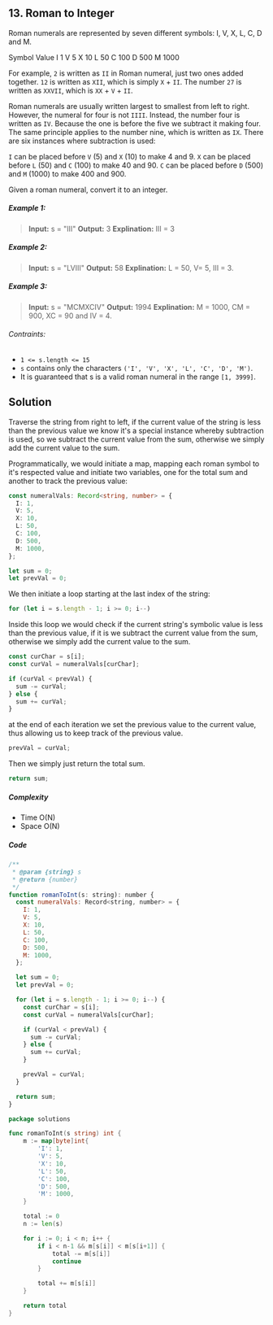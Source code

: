 ## 13. Roman to Integer

Roman numerals are represented by seven different symbols: I, V, X, L, C, D and M.

Symbol Value
I 1
V 5
X 10
L 50
C 100
D 500
M 1000

For example, `2` is written as `II` in Roman numeral, just two ones added together. `12` is written as `XII`, which is simply `X` + `II`. The number `27` is written as `XXVII`, which is `XX` + `V` + `II`.

Roman numerals are usually written largest to smallest from left to right. However, the numeral for four is not `IIII`. Instead, the number four is written as `IV`. Because the one is before the five we subtract it making four. The same principle applies to the number nine, which is written as `IX`. There are six instances where subtraction is used:

`I` can be placed before `V` (5) and `X` (10) to make 4 and 9.
`X` can be placed before `L` (50) and `C` (100) to make 40 and 90.
`C` can be placed before `D` (500) and `M` (1000) to make 400 and 900.

Given a roman numeral, convert it to an integer.

##### Example 1:

> **Input:** s = "III"
> **Output:** 3
> **Explination:** III = 3

##### Example 2:

> **Input:** s = "LVIII"
> **Output:** 58
> **Explination:** L = 50, V= 5, III = 3.

##### Example 3:

> **Input:** s = "MCMXCIV"
> **Output:** 1994
> **Explination:** M = 1000, CM = 900, XC = 90 and IV = 4.

###### Contraints:

- `1 <= s.length <= 15`
- `s` contains only the characters `('I', 'V', 'X', 'L', 'C', 'D', 'M')`.
- It is guaranteed that s is a valid roman numeral in the range `[1, 3999]`.

## Solution

Traverse the string from right to left, if the current value of the string is less than the previous value we know it's a special instance whereby subtraction is used, so we subtract the current value from the sum, otherwise we simply add the current value to the sum.

Programmatically, we would initiate a map, mapping each roman symbol to it's respected value and initiate two variables, one for the total sum and another to track the previous value:

```typescript
const numeralVals: Record<string, number> = {
  I: 1,
  V: 5,
  X: 10,
  L: 50,
  C: 100,
  D: 500,
  M: 1000,
};

let sum = 0;
let prevVal = 0;
```

We then initiate a loop starting at the last index of the string:

```typescript
for (let i = s.length - 1; i >= 0; i--)
```

Inside this loop we would check if the current string's symbolic value is less than the previous value, if it is we subtract the current value from the sum, otherwise we simply add the current value to the sum.

```typescript
const curChar = s[i];
const curVal = numeralVals[curChar];

if (curVal < prevVal) {
  sum -= curVal;
} else {
  sum += curVal;
}
```

at the end of each iteration we set the previous value to the current value, thus allowing us to keep track of the previous value.

```typescript
prevVal = curVal;
```

Then we simply just return the total sum.

```typescript
return sum;
```

##### Complexity

- Time O(N)
- Space O(N)

##### Code

```javascript
/**
 * @param {string} s
 * @return {number}
 */
function romanToInt(s: string): number {
  const numeralVals: Record<string, number> = {
    I: 1,
    V: 5,
    X: 10,
    L: 50,
    C: 100,
    D: 500,
    M: 1000,
  };

  let sum = 0;
  let prevVal = 0;

  for (let i = s.length - 1; i >= 0; i--) {
    const curChar = s[i];
    const curVal = numeralVals[curChar];

    if (curVal < prevVal) {
      sum -= curVal;
    } else {
      sum += curVal;
    }

    prevVal = curVal;
  }

  return sum;
}
```

```go
package solutions

func romanToInt(s string) int {
	m := map[byte]int{
		'I': 1,
		'V': 5,
		'X': 10,
		'L': 50,
		'C': 100,
		'D': 500,
		'M': 1000,
	}

	total := 0
	n := len(s)

	for i := 0; i < n; i++ {
		if i < n-1 && m[s[i]] < m[s[i+1]] {
			total -= m[s[i]]
			continue
		}

		total += m[s[i]]
	}

	return total
}
```
